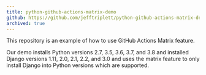```yaml
---
title: python-github-actions-matrix-demo
github: https://github.com/jefftriplett/python-github-actions-matrix-demo
archived: true
---
```


This repository is an example of how to use GitHub Actions Matrix feature.

Our demo installs Python versions 2.7, 3.5, 3.6, 3.7, and 3.8 and installed Django versions 1.11, 2.0, 2.1, 2.2, and 3.0 and uses the matrix feature to only install Django into Python versions which are supported.
